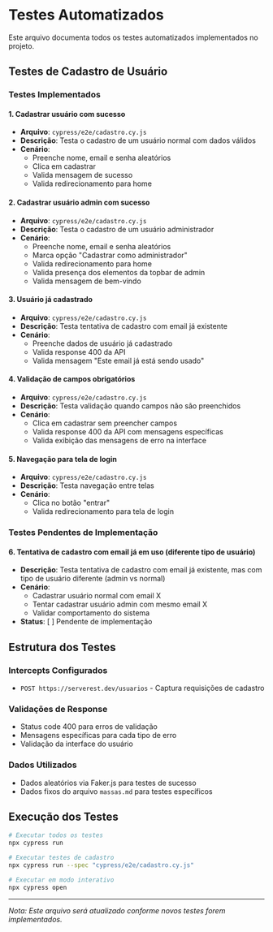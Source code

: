 # Testes Automatizados

Este arquivo documenta todos os testes automatizados implementados no projeto.

## Testes de Cadastro de Usuário

### Testes Implementados

#### 1. Cadastrar usuário com sucesso
- **Arquivo**: `cypress/e2e/cadastro.cy.js`
- **Descrição**: Testa o cadastro de um usuário normal com dados válidos
- **Cenário**: 
  - Preenche nome, email e senha aleatórios
  - Clica em cadastrar
  - Valida mensagem de sucesso
  - Valida redirecionamento para home

#### 2. Cadastrar usuário admin com sucesso
- **Arquivo**: `cypress/e2e/cadastro.cy.js`
- **Descrição**: Testa o cadastro de um usuário administrador
- **Cenário**:
  - Preenche nome, email e senha aleatórios
  - Marca opção "Cadastrar como administrador"
  - Valida redirecionamento para home
  - Valida presença dos elementos da topbar de admin
  - Valida mensagem de bem-vindo

#### 3. Usuário já cadastrado
- **Arquivo**: `cypress/e2e/cadastro.cy.js`
- **Descrição**: Testa tentativa de cadastro com email já existente
- **Cenário**:
  - Preenche dados de usuário já cadastrado
  - Valida response 400 da API
  - Valida mensagem "Este email já está sendo usado"

#### 4. Validação de campos obrigatórios
- **Arquivo**: `cypress/e2e/cadastro.cy.js`
- **Descrição**: Testa validação quando campos não são preenchidos
- **Cenário**:
  - Clica em cadastrar sem preencher campos
  - Valida response 400 da API com mensagens específicas
  - Valida exibição das mensagens de erro na interface

#### 5. Navegação para tela de login
- **Arquivo**: `cypress/e2e/cadastro.cy.js`
- **Descrição**: Testa navegação entre telas
- **Cenário**:
  - Clica no botão "entrar"
  - Valida redirecionamento para tela de login

### Testes Pendentes de Implementação

#### 6. Tentativa de cadastro com email já em uso (diferente tipo de usuário)
- **Descrição**: Testa tentativa de cadastro com email já existente, mas com tipo de usuário diferente (admin vs normal)
- **Cenário**:
  - Cadastrar usuário normal com email X
  - Tentar cadastrar usuário admin com mesmo email X
  - Validar comportamento do sistema
- **Status**: [ ] Pendente de implementação

## Estrutura dos Testes

### Intercepts Configurados
- `POST https://serverest.dev/usuarios` - Captura requisições de cadastro

### Validações de Response
- Status code 400 para erros de validação
- Mensagens específicas para cada tipo de erro
- Validação da interface do usuário

### Dados Utilizados
- Dados aleatórios via Faker.js para testes de sucesso
- Dados fixos do arquivo `massas.md` para testes específicos

## Execução dos Testes

```bash
# Executar todos os testes
npx cypress run

# Executar testes de cadastro
npx cypress run --spec "cypress/e2e/cadastro.cy.js"

# Executar em modo interativo
npx cypress open
```

---

*Nota: Este arquivo será atualizado conforme novos testes forem implementados.* 
